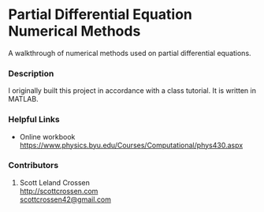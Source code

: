 # Partial Differential Equation Numerical Methods

A walkthrough of numerical methods used on partial differential equations.

### Description

I originally built this project in accordance with a class tutorial. It is written in MATLAB.

### Helpful Links

- Online workbook  
https://www.physics.byu.edu/Courses/Computational/phys430.aspx

### Contributors

1. Scott Leland Crossen  
<http://scottcrossen.com>  
<scottcrossen42@gmail.com>  
